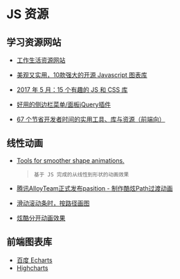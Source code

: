 # JS 资源

## 学习资源网站

* [工作生活资源网站](http://www.suchso.com/)

* [美观又实用，10款强大的开源 Javascript 图表库](https://my.oschina.net/editorial-story/blog/844876)
* [2017 年 5 月：15 个有趣的 JS 和 CSS 库](https://zhuanlan.zhihu.com/p/26771146d)
* [好用的侧边栏菜单/面板jQuery插件](http://www.shejidaren.com/slider-menu-jquery-plugins.html)
* [67 个节省开发者时间的实用工具、库与资源（前端向）](https://zhuanlan.zhihu.com/p/29388576)

## 线性动画

* [Tools for smoother shape animations.](https://github.com/veltman/flubber)<br/>
  >`基于 JS 完成的从线性到形状的动画效果`
* [腾讯AlloyTeam正式发布pasition - 制作酷炫Path过渡动画](https://github.com/AlloyTeam/pasition)

* [滑动滚动条时，按路径画图](http://prinzhorn.github.io/skrollr/examples/path.html)

* [炫酷分开动画效果](http://everylastdrop.co.uk/)

## 前端图表库

* [百度 Echarts](https://echarts.baidu.com)
* [Highcharts](https://www.highcharts.com/)
